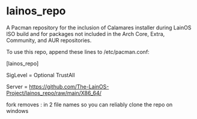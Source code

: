 # lainos_repo
A Pacman repository for the inclusion of Calamares installer during LainOS ISO build and for packages not included in the Arch Core, Extra, Community, and AUR repositories.

To use this repo, append these lines to /etc/pacman.conf:

[lainos_repo]

SigLevel = Optional TrustAll

Server = https://github.com/The-LainOS-Project/lainos_repo/raw/main/X86_64/

fork removes : in 2 file names so you can reliably clone the repo on windows
